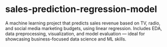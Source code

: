 # sales-prediction-regression-model
A machine learning project that predicts sales revenue based on TV, radio, and social media marketing budgets, using linear regression. Includes EDA, data preprocessing, visualization, and model evaluation — ideal for showcasing business-focused data science and ML skills.
